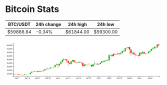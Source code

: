 # Bitcoin Stats

BTC/USDT|24h change|24h high|24h low|
|---|---|---|---|
|$59866.64|-0.34%|$61844.00|$59300.00|

<img src="./chart.svg">
